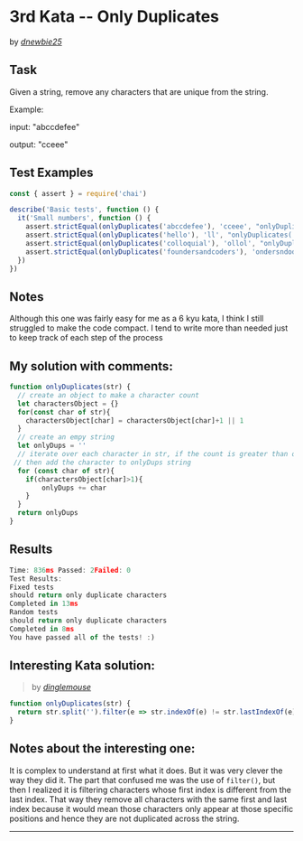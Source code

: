 # 3rd Kata -- Only Duplicates





by *[dnewbie25](https://www.codewars.com/users/dnewbie25)*


## Task

Given a string, remove any characters that are unique from the string.

Example:

input: "abccdefee"

output: "cceee"


## Test Examples

```js
const { assert } = require('chai')

describe('Basic tests', function () {
  it('Small numbers', function () {
    assert.strictEqual(onlyDuplicates('abccdefee'), 'cceee', "onlyDuplicates('abccdefee')")
    assert.strictEqual(onlyDuplicates('hello'), 'll', "onlyDuplicates('hello')")
    assert.strictEqual(onlyDuplicates('colloquial'), 'ollol', "onlyDuplicates('colloquial')")
    assert.strictEqual(onlyDuplicates('foundersandcoders'), 'ondersndoders', "onlyDuplicates('foundersandcoders')")
  })
})
```


## Notes

Although this one was fairly easy for me as a 6 kyu kata, I think I still struggled to make the code compact. I tend to write more than needed just to keep track of each step of the process

## My solution with comments:

```js
function onlyDuplicates(str) {
  // create an object to make a character count
  let charactersObject = {}
  for(const char of str){
    charactersObject[char] = charactersObject[char]+1 || 1
  }
  // create an empy string
  let onlyDups = ''
  // iterate over each character in str, if the count is greater than one
 // then add the character to onlyDups string
  for (const char of str){
    if(charactersObject[char]>1){
        onlyDups += char
    }
  }
  return onlyDups
}

```


## Results

```js
Time: 836ms Passed: 2Failed: 0
Test Results:
Fixed tests
should return only duplicate characters
Completed in 13ms
Random tests
should return only duplicate characters
Completed in 8ms
You have passed all of the tests! :)

```

## Interesting Kata solution:
> by *[dinglemouse](https://www.codewars.com/users/dinglemouse)*

```js
function onlyDuplicates(str) {
  return str.split('').filter(e => str.indexOf(e) != str.lastIndexOf(e)).join('')
}
```

## Notes about the interesting one:

It is complex to understand at first what it does. But it was very clever the way they did it. The part that confused me was the use of `filter()`, but then I realized it is filtering characters whose first index is different from the last index. That way they remove all characters with the same first and last index because it would mean those characters only appear at those specific positions and hence they are not duplicated across the string.

---
